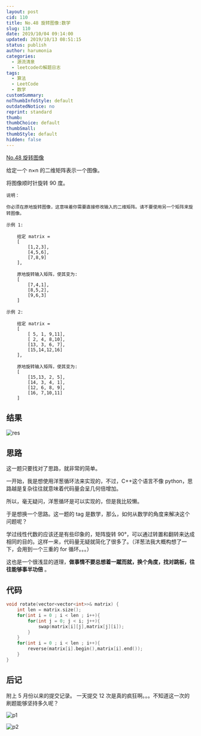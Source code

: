 ```yaml
---
layout: post
cid: 110
title: No.48 旋转图像:数学
slug: 110
date: 2019/10/04 09:14:00
updated: 2019/10/13 08:51:15
status: publish
author: harumonia
categories:
  - 源流清泉
  - leetcodeの解题日志
tags:
  - 算法
  - LeetCode
  - 数学
customSummary:
noThumbInfoStyle: default
outdatedNotice: no
reprint: standard
thumb:
thumbChoice: default
thumbSmall:
thumbStyle: default
hidden: false
---
```


[No.48 旋转图像](https://leetcode-cn.com/problems/rotate-image/)

给定一个 n×n 的二维矩阵表示一个图像。

将图像顺时针旋转 90 度。

<!-- more -->

```plain_text
说明：

你必须在原地旋转图像，这意味着你需要直接修改输入的二维矩阵。请不要使用另一个矩阵来旋转图像。

示例 1:

    给定 matrix =
    [
        [1,2,3],
        [4,5,6],
        [7,8,9]
    ],

    原地旋转输入矩阵，使其变为:
    [
        [7,4,1],
        [8,5,2],
        [9,6,3]
    ]

示例 2:

    给定 matrix =
    [
        [ 5, 1, 9,11],
        [ 2, 4, 8,10],
        [13, 3, 6, 7],
        [15,14,12,16]
    ],

    原地旋转输入矩阵，使其变为:
    [
        [15,13, 2, 5],
        [14, 3, 4, 1],
        [12, 6, 8, 9],
        [16, 7,10,11]
    ]
```

## 结果

![res](https://harumona-blog.oss-cn-beijing.aliyuncs.com/old_articles/4061840715.png?Expires=1602302278&)

## 思路

这一题只要找对了思路，就非常的简单。

一开始，我是想使用洋葱循环法来实现的，不过，C++这个语言不像 python，思路越是复杂往往就意味着代码量会呈几何倍增加。

所以，毫无疑问，洋葱循环是可以实现的，但是我比较懒。

于是想换一个思路。这一题的 tag 是数学，那么，如何从数学的角度来解决这个问题呢？

学过线性代数的应该还是有些印象的，矩阵旋转 90°，可以通过转置和翻转来达成相同的目的。这样一来，代码量无疑就简化了很多了。（洋葱法我大概构想了一下，会用到一个三重的 for 循环。。。）

这也是一个很浅显的道理，**做事情不要总想着一蹴而就，换个角度，找对跳板，往往能够事半功倍** 。

## 代码

```c++
void rotate(vector<vector<int>>& matrix) {
    int len = matrix.size();
    for(int i = 0 ; i < len ; i++){
        for(int j = 0; j < i; j++){
            swap(matrix[i][j],matrix[j][i]);
        }
    }
    for(int i = 0 ; i < len ; i++){
        reverse(matrix[i].begin(),matrix[i].end());
    }
}
```

## 后记

附上 5 月份以来的提交记录。
一天提交 12 次是真的疯狂啊。。。不知道这一次的刷题能够坚持多久呢？

![p1](https://harumona-blog.oss-cn-beijing.aliyuncs.com/old_articles/3392892346.png?Expires=1602302292&)

![p2](https://harumona-blog.oss-cn-beijing.aliyuncs.com/old_articles/1441194081.png?Expires=1602302327&)
